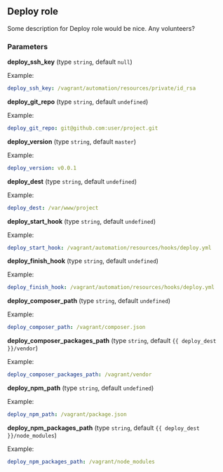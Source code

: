 ## Deploy role

Some description for Deploy role would be nice. Any volunteers?

### Parameters

**deploy_ssh_key** (type `string`, default `null`)

Example:
```yaml
deploy_ssh_key: /vagrant/automation/resources/private/id_rsa
```

**deploy_git_repo** (type `string`, default `undefined`)

Example:
```yaml
deploy_git_repo: git@github.com:user/project.git
```

**deploy_version** (type `string`, default `master`)

Example:
```yaml
deploy_version: v0.0.1
```

**deploy_dest** (type `string`, default `undefined`)

Example:
```yaml
deploy_dest: /var/www/project
```

**deploy_start_hook** (type `string`, default `undefined`)

Example:
```yaml
deploy_start_hook: /vagrant/automation/resources/hooks/deploy.yml
```

**deploy_finish_hook** (type `string`, default `undefined`)

Example:
```yaml
deploy_finish_hook: /vagrant/automation/resources/hooks/deploy.yml
```

**deploy_composer_path** (type `string`, default `undefined`)

Example:
```yaml
deploy_composer_path: /vagrant/composer.json
```

**deploy_composer_packages_path** (type `string`, default `{{ deploy_dest }}/vendor`)

Example:
```yaml
deploy_composer_packages_path: /vagrant/vendor
```

**deploy_npm_path** (type `string`, default `undefined`)

Example:
```yaml
deploy_npm_path: /vagrant/package.json
```

**deploy_npm_packages_path** (type `string`, default `{{ deploy_dest }}/node_modules`)

Example:
```yaml
deploy_npm_packages_path: /vagrant/node_modules